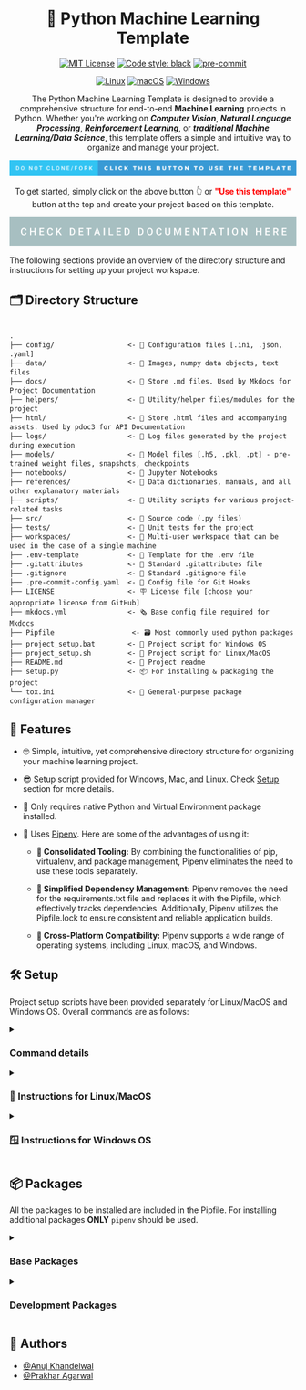 
<div align="center">

# 🐍 Python Machine Learning Template 

[![MIT License](https://img.shields.io/badge/License-MIT-green.svg?style=flat-square)](https://choosealicense.com/licenses/mit/)
[![Code style: black](https://img.shields.io/badge/code%20style-black-000000.svg?style=flat-square)](https://github.com/psf/black)
[![pre-commit](https://img.shields.io/badge/pre--commit-enabled-brightgreen?style=flat-square&logo=pre-commit&logoColor=white)](https://github.com/pre-commit/pre-commit)

[![Linux](https://img.shields.io/badge/Linux-yellow?style=flat-square&logo=linux)]()
[![macOS](https://img.shields.io/badge/MacOS-inactive?style=flat-square&logo=macos)]()
[![Windows](https://img.shields.io/badge/Windows-blue?style=flat-square&logo=windows11)]()


The Python Machine Learning Template is designed to provide a comprehensive structure for end-to-end **Machine Learning** projects in Python. Whether you're working on ***Computer Vision***, ***Natural Language Processing***, ***Reinforcement Learning***, or ***traditional Machine Learning/Data Science***, this template offers a simple and intuitive way to organize and manage your project.


<a href="https://github.com/anujonthemove/Python-Machine-Learning-Template/generate"><img src="https://raw.githubusercontent.com/anujonthemove/Python-Machine-Learning-Template/main/.assets/images/do-not-clone_fork-click-this-button-to-use-the-template.svg" alt="click this button to use the template"></a>

To get started, simply click on the above button 👆 or <b><font color="red">"Use this template"</font></b> button at the top and create your project based on this template. 

<a href="https://www.anujonthemove.com/The-Template-Project/"><img src="https://raw.githubusercontent.com/anujonthemove/Python-Machine-Learning-Template/main/.assets/images/check-detailed-documentation-here.svg" alt="check detailed documentation here"></a>

</div>

The following sections provide an overview of the directory structure and instructions for setting up your project workspace.

## 🗂️ Directory Structure

```

.
├── config/                  <- 📂 Configuration files [.ini, .json, .yaml]
├── data/                    <- 📂 Images, numpy data objects, text files
├── docs/                    <- 📂 Store .md files. Used by Mkdocs for Project Documentation
├── helpers/                 <- 📂 Utility/helper files/modules for the project
├── html/                    <- 📂 Store .html files and accompanying assets. Used by pdoc3 for API Documentation
├── logs/                    <- 📂 Log files generated by the project during execution
├── models/                  <- 📂 Model files [.h5, .pkl, .pt] - pre-trained weight files, snapshots, checkpoints
├── notebooks/               <- 📂 Jupyter Notebooks
├── references/              <- 📂 Data dictionaries, manuals, and all other explanatory materials
├── scripts/                 <- 📂 Utility scripts for various project-related tasks
├── src/                     <- 📂 Source code (.py files)
├── tests/                   <- 📂 Unit tests for the project
├── workspaces/              <- 📂 Multi-user workspace that can be used in the case of a single machine
├── .env-template            <- 🔧 Template for the .env file
├── .gitattributes           <- 🔧 Standard .gitattributes file
├── .gitignore               <- 📛 Standard .gitignore file
├── .pre-commit-config.yaml  <- 🔧 Config file for Git Hooks
├── LICENSE                  <- 🪧 License file [choose your appropriate license from GitHub]
├── mkdocs.yml               <- 🗞️ Base config file required for Mkdocs
├── Pipfile		              <- 🗃️ Most commonly used python packages
├── project_setup.bat        <- 📜 Project script for Windows OS
├── project_setup.sh         <- 📜 Project script for Linux/MacOS
├── README.md                <- 📝 Project readme
├── setup.py                 <- 📦️ For installing & packaging the project
└── tox.ini                  <- 🔧 General-purpose package configuration manager

```

## 🚀 Features

* 🤓 Simple, intuitive, yet comprehensive directory structure for organizing your machine learning project.

* 😎 Setup script provided for Windows, Mac, and Linux.  Check [Setup](#%EF%B8%8F-setup) section for more details.

* 🤗 Only requires native Python and Virtual Environment package installed.

* 🤩 Uses [Pipenv](https://pipenv.pypa.io/en/latest/#). Here are some of the advantages of using it:

   * **💪 Consolidated Tooling:** By combining the functionalities of pip, virtualenv, and package management, Pipenv eliminates the need to use these tools separately.  

	* **🤌 Simplified Dependency Management:** Pipenv removes the need for the requirements.txt file and replaces it with the Pipfile, which effectively tracks dependencies. Additionally, Pipenv utilizes the Pipfile.lock to ensure consistent and reliable application builds.

	* **🤟 Cross-Platform Compatibility:** Pipenv supports a wide range of operating systems, including Linux, macOS, and Windows. 


## 🛠️ Setup

Project setup scripts have been provided separately for Linux/MacOS and Windows OS. Overall commands are as follows:

<details>
<summary> <h3> Command details </h3> </summary>

   ```
   ## For Linux/MacOS
   source project_setup.sh [OPTIONS] 

   or 

   ## For Windows OS
   project_setup.bat [OPTIONS]
   ```

   Replace [OPTIONS] with any combination of the following options:

   * `--install`: **Required argument**. If nothing is passed, a help message is displayed.
   
   * `--install-dev`: Optional argument. Pass this flag along with `--install` flag to install development packages.
   
   * `--use-proxy`: Optional argument. This flag enables installation of python packages behind proxy. Check Using .env section for proxy configuration.
   
   * `--unset-proxy`: Optional argument. This flag disables proxy.

   * `--clear-readme`: Optional argument. Clear README.md file after setting up the project.
      * 📣 ***Caution: Use this only when you are setting up the project for the first time.***

   * `--remove-cache`: Optional argument. Removes `pip` and `pipenv` cache files.
      * 💡 ***Use this to clear cache files generated during package installation***

   * `--help`: Display the help message.

</details>


<details>
<summary><h3> 🐧 Instructions for Linux/MacOS </h3></summary>

For setting up the project, `project_setup.sh` script has been provided along with some options.



### 🧑‍💻 Steps:

1. Open terminal and navigate to your project directory.

   **Case (a): Setting up in _Development_ environment** 
   
      If you are setting up the project inside **development** environment, use:

      ```
         source project_setup.sh --install --install-dev
      ```

      Incase you are working behind a proxy, use the following command instead:
         
      ```
         source project_setup.sh --install --install-dev --use-proxy
      ```
   

   **Case (b): If you are setting up the project in _production_ environment**, 
   
      If you are setting up the project inside **production** environment, you may only require base packages to be installaed, use:

      ```
         source project_setup.sh --install
      ```

      If you are working behind a proxy, use the following command:
      
      ```
         source project_setup.sh --install --use-proxy
      ```

2. If you are setting up the project first time using this template, then you should replace contents of the README.md with the name of your project:

   ```
   source project_setup.sh --clear-readme
   ``` 
   
   ***Use this command only once in the development environment. DO NOT run this once you write your own readme. Also, do not run this in production environment.***



#### 📝 Important Note 

*  For any other package installation apart from the listed packages in `Pipfile` use `pipenv` as follows:

   ```
   pipenv install package_name
   ```

   By default, `pipenv` loads all the `.env` variables, therefore you need to unset the proxy first if you are not behind proxy.

   Use the following command:

   ```
   source project_setup.sh --unset-proxy
   ```
   You should then be able to install packages using pipenv as stated above.

*  During package installation, the packages are downloaded and cached. This consumes a lot of disk, hence you should clear pip and pipenv cache from time to time. Use the following command:

   ```
   source project_setup.sh --remove-cache
   ``` 


*  ✅ To ensure a conflict-free environment setup, it is strongly recommended to always run the `project_setup.sh` script to create a virtual environment for your project.

*  ❗You should run the script **ONLY** using the `source` command to ensure that the virtual environment `.venv` is automatically activated at the end of setup in the current shell session.


</details>
<details>

<summary><h3> 🪟 Instructions for Windows OS</h3></summary>


For setting up the project, `project_setup.bat` script has been provided along with some options.


### 🧑‍💻 Steps:

1. Open Command Prompt (CMD) and navigate to your project directory.

   **Case (a): Setting up in _Development_ environment** 
   
      If you are setting up the project inside **development** environment, use:

      ```
      project_setup.bat --install --install-dev
      ```

      Incase you are working behind a proxy, use the following command instead:
         
      ```
      project_setup.bat --install --install-dev --use-proxy
      ```
   

   **Case (b): If you are setting up the project in _production_ environment**, 
   
      If you are setting up the project inside **production** environment, you may only require base packages to be installaed, use:

      ```
      project_setup.bat --install
      ```

      If you are working behind a proxy, use the following command:
      
      ```
      project_setup.bat --install --use-proxy
      ```

2. If you are setting up the project first time using this template, then you should replace contents of the README.md with the name of your project:

   ```
   project_setup.bat --clear-readme
   ``` 
   
   ***Use this command only once in the development environment. DO NOT run this once you write your own readme. Also, do not run this in production environment.***



#### 📝 Important Note 

*  For any other package installation apart from the listed packages in `Pipfile` use `pipenv` as follows:

   ```
   pipenv install package_name
   ```

   By default, `pipenv` loads all the `.env` variables, therefore you need to unset the proxy first if you are not behind proxy.

   Use the following command:

   ```
   project_setup.bat --unset-proxy
   ```
   You should then be able to install packages using pipenv as stated above.

*  During package installation, the packages are downloaded and cached. This consumes a lot of disk, hence you should clear pip and pipenv cache from time to time. Use the following command:

   ```
   project_setup.bat --remove-cache
   ``` 

*  ✅ To ensure a conflict-free environment setup, it is strongly recommended to always run the `project_setup.bat` script to create a virtual environment for your project.

*  ❗For security reasons, organizations may prevent running .bat scripts on PowerShell. You should run the script **ONLY** on Command Prompt (CMD) to ensure that everything runs without any errors.



</details>


## 📦 Packages
All the packages to be installed are included in the Pipfile. For installing additional packages **ONLY** `pipenv` should be used.

<details> 
<summary> <h3> Base Packages </h3> </summary>

```
* numpy           <- for numerical computing and scientific computing
* scipy           <- mathematical algorithms and convenience functions built on the NumPy
* pandas          <- for data manipulation and analysis
* matplotlib      <- plotting library
* seaborn         <- data visualization library for drawing informative statistical graphics.
* scikit-learn    <- machine learning library 
* jupyter         <- web-based interactive computing platform
* jupyter-server  <- backend for Jupyter notebooks. Required when running notebooks in VS Code
* ipykernel       <- interactive Python shell. Required when running notebooks in VS Code
* ipython         <- provides a powerful interactive shell and a kernel for Jupyter
```
</details>
 
<details> 
<summary> <h3> Development Packages </h3> </summary>


```
* isort                        <- sorts imports in a python file
* python-decouple              <- Reads configuration/settings from .env, system environment variables 
* flake8                       <- Code linter (format checker)
* flake8-tabs                  <- Tab (and Spaces) Style Checker for flake8
* black                        <- Code formatter
* mypy                         <- Static type checker
* pre-commit                   <- A framework for managing and maintaining multi-language pre-commit hooks.
* pdoc3                        <- Generate API documentation for Python projects
* mkdocs                       <- Generate Project documentation for Python projects
```
</details>

## 👥 Authors

- [@Anuj Khandelwal](https://www.github.com/anujonthemove)
- [@Prakhar Agarwal](https://github.com/prakhar19)

